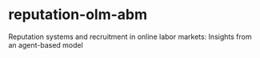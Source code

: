 # reputation-olm-abm
Reputation systems and recruitment in online labor markets: Insights from an agent-based model
